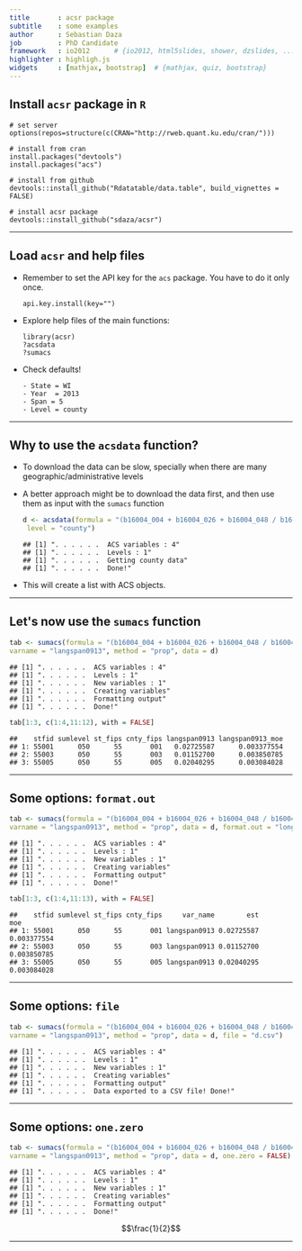 ```yaml
---
title       : acsr package
subtitle    : some examples
author      : Sebastian Daza
job         : PhD Candidate
framework   : io2012      # {io2012, html5slides, shower, dzslides, ...}
highlighter : highligh.js
widgets     : [mathjax, bootstrap]  # {mathjax, quiz, bootstrap}     
--- 
```


## Install `acsr` package in `R`


```
# set server
options(repos=structure(c(CRAN="http://rweb.quant.ku.edu/cran/")))

# install from cran
install.packages("devtools")
install.packages("acs")

# install from github
devtools::install_github("Rdatatable/data.table", build_vignettes = FALSE)

# install acsr package
devtools::install_github("sdaza/acsr")
```

---

## Load `acsr` and help files

- Remember to set the API key for the `acs` package. You have to do it only once.

    ```
    api.key.install(key="")
    ```

- Explore help files of the main functions: 

    ```
    library(acsr)
    ?acsdata
    ?sumacs
    ```
- Check defaults!
 
      - State = WI
      - Year  = 2013
      - Span = 5
      - Level = county

---

## Why to use the `acsdata` function?

- To download the data can be slow, specially when there are many geographic/administrative levels
-  A better approach might be to download the data first, and then use them as input with the `sumacs` function 



    
    ```r
    d <- acsdata(formula = "(b16004_004 + b16004_026 + b16004_048 / b16004_001)",
     level = "county")
    ```
    
    ```
    ## [1] ". . . . . .  ACS variables : 4"
    ## [1] ". . . . . .  Levels : 1"
    ## [1] ". . . . . .  Getting county data"
    ## [1] ". . . . . .  Done!"
    ```

- This will create a list with ACS objects.

---

## Let's now use the `sumacs` function


```r
tab <- sumacs(formula = "(b16004_004 + b16004_026 + b16004_048 / b16004_001)", 
varname = "langspan0913", method = "prop", data = d)
```

```
## [1] ". . . . . .  ACS variables : 4"
## [1] ". . . . . .  Levels : 1"
## [1] ". . . . . .  New variables : 1"
## [1] ". . . . . .  Creating variables"
## [1] ". . . . . .  Formatting output"
## [1] ". . . . . .  Done!"
```

```r
tab[1:3, c(1:4,11:12), with = FALSE]
```

```
##    stfid sumlevel st_fips cnty_fips langspan0913 langspan0913_moe
## 1: 55001      050      55       001   0.02725587      0.003377554
## 2: 55003      050      55       003   0.01152700      0.003850785
## 3: 55005      050      55       005   0.02040295      0.003084028
```

--- 

## Some options: `format.out`


```r
tab <- sumacs(formula = "(b16004_004 + b16004_026 + b16004_048 / b16004_001)", 
varname = "langspan0913", method = "prop", data = d, format.out = "long")
```

```
## [1] ". . . . . .  ACS variables : 4"
## [1] ". . . . . .  Levels : 1"
## [1] ". . . . . .  New variables : 1"
## [1] ". . . . . .  Creating variables"
## [1] ". . . . . .  Formatting output"
## [1] ". . . . . .  Done!"
```

```r
tab[1:3, c(1:4,11:13), with = FALSE]
```

```
##    stfid sumlevel st_fips cnty_fips     var_name        est         moe
## 1: 55001      050      55       001 langspan0913 0.02725587 0.003377554
## 2: 55003      050      55       003 langspan0913 0.01152700 0.003850785
## 3: 55005      050      55       005 langspan0913 0.02040295 0.003084028
```

--- 

## Some options: `file`


```r
tab <- sumacs(formula = "(b16004_004 + b16004_026 + b16004_048 / b16004_001)", 
varname = "langspan0913", method = "prop", data = d, file = "d.csv")
```

```
## [1] ". . . . . .  ACS variables : 4"
## [1] ". . . . . .  Levels : 1"
## [1] ". . . . . .  New variables : 1"
## [1] ". . . . . .  Creating variables"
## [1] ". . . . . .  Formatting output"
## [1] ". . . . . .  Data exported to a CSV file! Done!"
```

--- 

## Some options: `one.zero`


```r
tab <- sumacs(formula = "(b16004_004 + b16004_026 + b16004_048 / b16004_001)", 
varname = "langspan0913", method = "prop", data = d, one.zero = FALSE)
```

```
## [1] ". . . . . .  ACS variables : 4"
## [1] ". . . . . .  Levels : 1"
## [1] ". . . . . .  New variables : 1"
## [1] ". . . . . .  Creating variables"
## [1] ". . . . . .  Formatting output"
## [1] ". . . . . .  Done!"
```

   $$\frac{1}{2}$$

---
